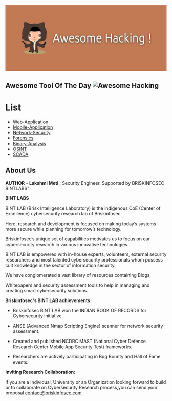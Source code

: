 ![Awesome Hacking](awesome_hacking.jpg)

Awesome Tool Of The Day ![Awesome Hacking](https://img.shields.io/badge/awesome-hacking-red.svg)
----------------------

#  List
* [Web-Application](https://github.com/briskinfosec/Awesome-Tool_of_the_Day/tree/main/Web%20Application%20Tools%20%26%20Checklist)
* [Mobile-Application](https://github.com/briskinfosec/Awesome-Tool_of_the_Day/tree/main/Mobile%20Application)
* [Network-Security](https://github.com/briskinfosec/Awesome-Tool_of_the_Day/tree/main/Network%20Security)
* [Forensics](#Forensics)
* [Binary-Analysis](#Binary-Analysis)
* [OSINT](https://github.com/briskinfosec/Awesome-Tool_of_the_Day/tree/main/Open%20Source%20Intelligence)
* [SCADA](https://github.com/briskinfosec/Awesome-Tool_of_the_Day/tree/main/Scada%20Security)


About Us
-----------------
**AUTHOR** - **Lakshmi Meti** , Security Engineer. Supported by BRISKINFOSEC BINTLABS"

**BINT LABS**

BINT LAB (Brisk Intelligence Laboratory) is the indigenous CoE (Center of Excellence) cybersecurity research lab of Briskinfosec.

Here, research and development is focused on making today’s systems more secure while planning for tomorrow’s technology.

Briskinfosec’s unique set of capabilities motivates us to focus on our cybersecurity research in various innovative technologies.

BINT LAB is empowered with in-house experts, volunteers, external security researchers and most talented cybersecurity professionals whom possess cult knowledge in the sector of information security.

We have conglomerated a vast library of resources containing Blogs,

Whitepapers and security assessment tools to help in managing and creating smart cybersecurity solutions.

**Briskinfosec's BINT LAB achievements:**

* Briskinfosec BINT LAB won the INDIAN BOOK OF RECORDS for Cybersecurity initiative.

* ANSE (Advanced Nmap Scripting Engine) scanner for network security assessment.

* Created and published NCDRC MAST (National Cyber Defence Research Center Mobile App Security Test) frameworks.

* Researchers are actively participating in Bug Bounty and Hall of Fame events.

**Inviting Research Collaboration:**

If you are a Individual, University or an Organization looking forward to build or to collaborate on Cybersecurity Research process,you can send your proposal contact@briskinfosec.com 

